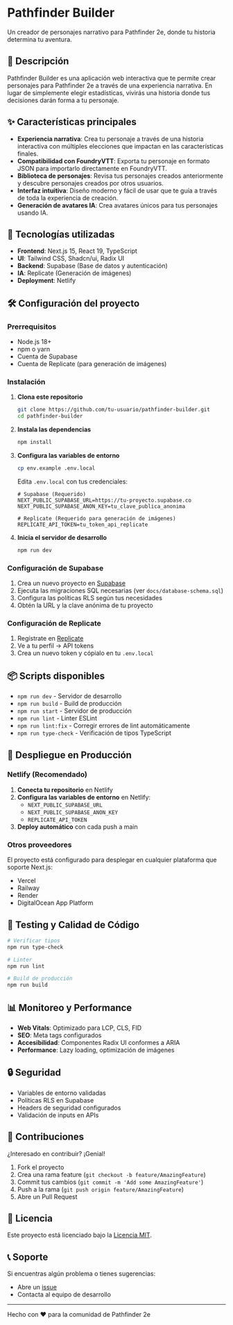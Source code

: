# Pathfinder Builder

Un creador de personajes narrativo para Pathfinder 2e, donde tu historia determina tu aventura.

## 🎯 Descripción

Pathfinder Builder es una aplicación web interactiva que te permite crear personajes para Pathfinder 2e a través de una experiencia narrativa. En lugar de simplemente elegir estadísticas, vivirás una historia donde tus decisiones darán forma a tu personaje.

## ✨ Características principales

- **Experiencia narrativa**: Crea tu personaje a través de una historia interactiva con múltiples elecciones que impactan en las características finales.
- **Compatibilidad con FoundryVTT**: Exporta tu personaje en formato JSON para importarlo directamente en FoundryVTT.
- **Biblioteca de personajes**: Revisa tus personajes creados anteriormente y descubre personajes creados por otros usuarios.
- **Interfaz intuitiva**: Diseño moderno y fácil de usar que te guía a través de toda la experiencia de creación.
- **Generación de avatares IA**: Crea avatares únicos para tus personajes usando IA.

## 🚀 Tecnologías utilizadas

- **Frontend**: Next.js 15, React 19, TypeScript
- **UI**: Tailwind CSS, Shadcn/ui, Radix UI
- **Backend**: Supabase (Base de datos y autenticación)
- **IA**: Replicate (Generación de imágenes)
- **Deployment**: Netlify

## 🛠️ Configuración del proyecto

### Prerrequisitos

- Node.js 18+ 
- npm o yarn
- Cuenta de Supabase
- Cuenta de Replicate (para generación de imágenes)

### Instalación

1. **Clona este repositorio**
   ```bash
   git clone https://github.com/tu-usuario/pathfinder-builder.git
   cd pathfinder-builder
   ```

2. **Instala las dependencias**
   ```bash
   npm install
   ```

3. **Configura las variables de entorno**
   ```bash
   cp env.example .env.local
   ```
   
   Edita `.env.local` con tus credenciales:
   ```env
   # Supabase (Requerido)
   NEXT_PUBLIC_SUPABASE_URL=https://tu-proyecto.supabase.co
   NEXT_PUBLIC_SUPABASE_ANON_KEY=tu_clave_publica_anonima
   
   # Replicate (Requerido para generación de imágenes)
   REPLICATE_API_TOKEN=tu_token_api_replicate
   ```

4. **Inicia el servidor de desarrollo**
   ```bash
   npm run dev
   ```

### Configuración de Supabase

1. Crea un nuevo proyecto en [Supabase](https://supabase.com)
2. Ejecuta las migraciones SQL necesarias (ver `docs/database-schema.sql`)
3. Configura las políticas RLS según tus necesidades
4. Obtén la URL y la clave anónima de tu proyecto

### Configuración de Replicate

1. Regístrate en [Replicate](https://replicate.com/)
2. Ve a tu perfil → API tokens
3. Crea un nuevo token y cópialo en tu `.env.local`

## 📦 Scripts disponibles

- `npm run dev` - Servidor de desarrollo
- `npm run build` - Build de producción
- `npm run start` - Servidor de producción
- `npm run lint` - Linter ESLint
- `npm run lint:fix` - Corregir errores de lint automáticamente
- `npm run type-check` - Verificación de tipos TypeScript

## 🚀 Despliegue en Producción

### Netlify (Recomendado)

1. **Conecta tu repositorio** en Netlify
2. **Configura las variables de entorno** en Netlify:
   - `NEXT_PUBLIC_SUPABASE_URL`
   - `NEXT_PUBLIC_SUPABASE_ANON_KEY`
   - `REPLICATE_API_TOKEN`
3. **Deploy automático** con cada push a main

### Otros proveedores

El proyecto está configurado para desplegar en cualquier plataforma que soporte Next.js:
- Vercel
- Railway
- Render
- DigitalOcean App Platform

## 🧪 Testing y Calidad de Código

```bash
# Verificar tipos
npm run type-check

# Linter
npm run lint

# Build de producción
npm run build
```

## 📊 Monitoreo y Performance

- **Web Vitals**: Optimizado para LCP, CLS, FID
- **SEO**: Meta tags configurados
- **Accesibilidad**: Componentes Radix UI conformes a ARIA
- **Performance**: Lazy loading, optimización de imágenes

## 🔒 Seguridad

- Variables de entorno validadas
- Políticas RLS en Supabase
- Headers de seguridad configurados
- Validación de inputs en APIs

## 🤝 Contribuciones

¿Interesado en contribuir? ¡Genial!

1. Fork el proyecto
2. Crea una rama feature (`git checkout -b feature/AmazingFeature`)
3. Commit tus cambios (`git commit -m 'Add some AmazingFeature'`)
4. Push a la rama (`git push origin feature/AmazingFeature`)
5. Abre un Pull Request

## 📝 Licencia

Este proyecto está licenciado bajo la [Licencia MIT](LICENSE).

## 📞 Soporte

Si encuentras algún problema o tienes sugerencias:
- Abre un [issue](https://github.com/tu-usuario/pathfinder-builder/issues)
- Contacta al equipo de desarrollo

---

Hecho con ❤️ para la comunidad de Pathfinder 2e
